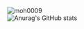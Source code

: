 
![moh0009](https://github-profile-trophy.vercel.app/?username=ryo-ma&margin-w=20)
<br>
![Anurag's GitHub stats](https://github-readme-stats.vercel.app/api?username=moh0009&show_icons=true&theme=merko)


